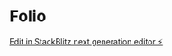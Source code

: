 # Folio

[Edit in StackBlitz next generation editor ⚡️](https://stackblitz.com/~/github.com/nothing-complex/Folio)